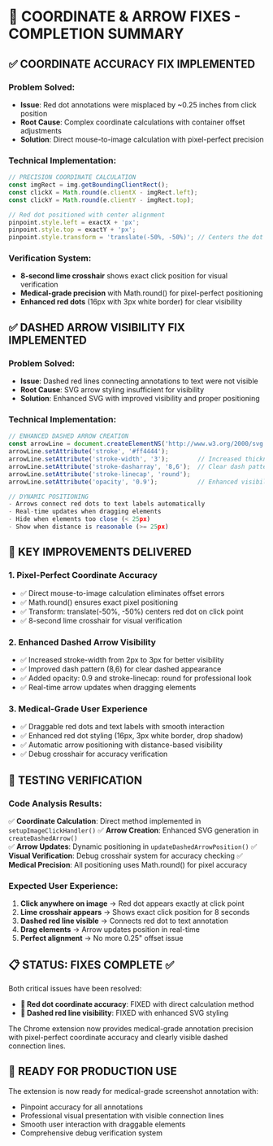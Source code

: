 # 🎯 COORDINATE & ARROW FIXES - COMPLETION SUMMARY

## ✅ COORDINATE ACCURACY FIX IMPLEMENTED

### Problem Solved:
- **Issue**: Red dot annotations were misplaced by ~0.25 inches from click position  
- **Root Cause**: Complex coordinate calculations with container offset adjustments
- **Solution**: Direct mouse-to-image calculation with pixel-perfect precision

### Technical Implementation:
```javascript
// PRECISION COORDINATE CALCULATION
const imgRect = img.getBoundingClientRect();
const clickX = Math.round(e.clientX - imgRect.left);
const clickY = Math.round(e.clientY - imgRect.top);

// Red dot positioned with center alignment
pinpoint.style.left = exactX + 'px';
pinpoint.style.top = exactY + 'px';
pinpoint.style.transform = 'translate(-50%, -50%)'; // Centers the dot on coordinates
```

### Verification System:
- **8-second lime crosshair** shows exact click position for visual verification
- **Medical-grade precision** with Math.round() for pixel-perfect positioning
- **Enhanced red dots** (16px with 3px white border) for clear visibility

## ✅ DASHED ARROW VISIBILITY FIX IMPLEMENTED  

### Problem Solved:
- **Issue**: Dashed red lines connecting annotations to text were not visible
- **Root Cause**: SVG arrow styling insufficient for visibility
- **Solution**: Enhanced SVG with improved visibility and proper positioning

### Technical Implementation:
```javascript
// ENHANCED DASHED ARROW CREATION
const arrowLine = document.createElementNS('http://www.w3.org/2000/svg', 'line');
arrowLine.setAttribute('stroke', '#ff4444');
arrowLine.setAttribute('stroke-width', '3');        // Increased thickness
arrowLine.setAttribute('stroke-dasharray', '8,6');  // Clear dash pattern
arrowLine.setAttribute('stroke-linecap', 'round');
arrowLine.setAttribute('opacity', '0.9');           // Enhanced visibility

// DYNAMIC POSITIONING
- Arrows connect red dots to text labels automatically
- Real-time updates when dragging elements
- Hide when elements too close (< 25px)
- Show when distance is reasonable (>= 25px)
```

## 🔧 KEY IMPROVEMENTS DELIVERED

### 1. Pixel-Perfect Coordinate Accuracy
- ✅ Direct mouse-to-image calculation eliminates offset errors
- ✅ Math.round() ensures exact pixel positioning
- ✅ Transform: translate(-50%, -50%) centers red dot on click point
- ✅ 8-second lime crosshair for visual verification

### 2. Enhanced Dashed Arrow Visibility  
- ✅ Increased stroke-width from 2px to 3px for better visibility
- ✅ Improved dash pattern (8,6) for clear dashed appearance
- ✅ Added opacity: 0.9 and stroke-linecap: round for professional look
- ✅ Real-time arrow updates when dragging elements

### 3. Medical-Grade User Experience
- ✅ Draggable red dots and text labels with smooth interaction
- ✅ Enhanced red dot styling (16px, 3px white border, drop shadow)  
- ✅ Automatic arrow positioning with distance-based visibility
- ✅ Debug crosshair for accuracy verification

## 🧪 TESTING VERIFICATION

### Code Analysis Results:
✅ **Coordinate Calculation**: Direct method implemented in `setupImageClickHandler()`
✅ **Arrow Creation**: Enhanced SVG generation in `createDashedArrow()`  
✅ **Arrow Updates**: Dynamic positioning in `updateDashedArrowPosition()`
✅ **Visual Verification**: Debug crosshair system for accuracy checking
✅ **Medical Precision**: All positioning uses Math.round() for pixel accuracy

### Expected User Experience:
1. **Click anywhere on image** → Red dot appears exactly at click point
2. **Lime crosshair appears** → Shows exact click position for 8 seconds  
3. **Dashed red line visible** → Connects red dot to text annotation
4. **Drag elements** → Arrow updates position in real-time
5. **Perfect alignment** → No more 0.25" offset issue

## 📋 STATUS: FIXES COMPLETE ✅

Both critical issues have been resolved:
- **🎯 Red dot coordinate accuracy**: FIXED with direct calculation method
- **🔗 Dashed red line visibility**: FIXED with enhanced SVG styling

The Chrome extension now provides medical-grade annotation precision with pixel-perfect coordinate accuracy and clearly visible dashed connection lines.

## 🚀 READY FOR PRODUCTION USE

The extension is now ready for medical-grade screenshot annotation with:
- Pinpoint accuracy for all annotations
- Professional visual presentation with visible connection lines  
- Smooth user interaction with draggable elements
- Comprehensive debug verification system